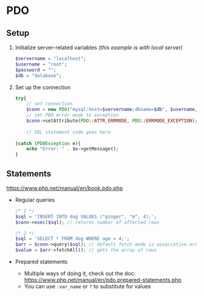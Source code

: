 # PDO

## Setup

1. Initialize server-related variables 
   *(this example is with local server)*

   ```php
   $servername = "localhost";
   $username = "root";
   $password = "";
   $db = "database";
   ```

2. Set up the connection

   ```php
   try{
       // set connection
       $conn = new PDO("mysql:host=$servername;dbname=$db", $username, $password);
       // set PDO error mode to exception
       $conn->setAttribute(PDO::ATTR_ERRMODE, PDO::ERRMODE_EXCEPTION);
     
       // SQL statement code goes here
       
   }catch (PDOException e){
       echo "Error: " . $e->getMessage();
   }
   ```

## Statements

<https://www.php.net/manual/en/book.pdo.php>

- Regular queries

  ```php
  /* 1 */
  $sql = 'INSERT INTO dog VALUES ("ginger", "m", 4);';
  $conn->exec($sql); // returns number of affected rows
  
  /* 2 */
  $sql = 'SELECT * FROM dog WHERE age = 4;';
  $arr = $conn->query($sql); // default fetch mode is associative array
  $value = $arr->fetchAll(); // gets the array of rows
  ```

- Prepared statements

  - Multiple ways of doing it, check out the doc:  https://www.php.net/manual/en/pdo.prepared-statements.php
  - You can use `:var_name` or `?` to substitute for values

  

